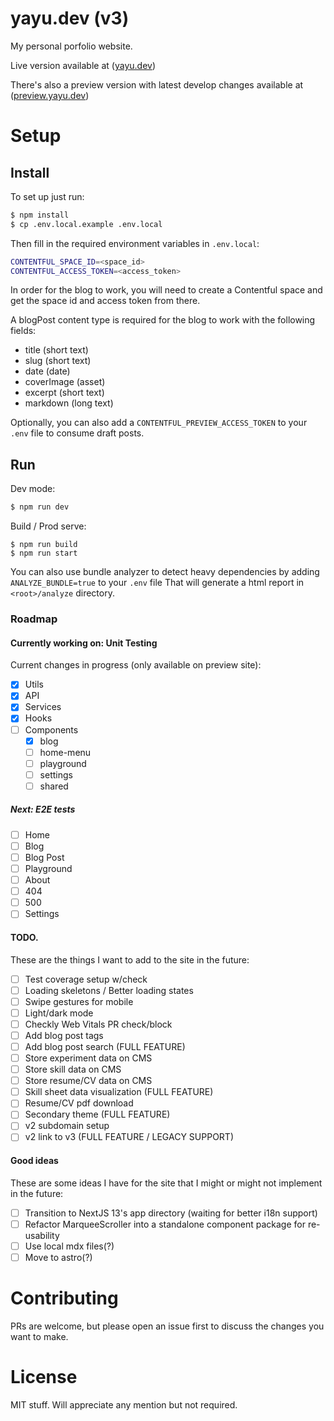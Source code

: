 # yayu.dev (v3)

My personal porfolio website.

Live version available at ([yayu.dev](https://yayu.dev))

There's also a preview version with latest develop changes available at ([preview.yayu.dev](https://preview.yayu.dev))

# Setup

## Install

To set up just run:

```sh
$ npm install
$ cp .env.local.example .env.local
```

Then fill in the required environment variables in `.env.local`:

```sh
CONTENTFUL_SPACE_ID=<space_id>
CONTENTFUL_ACCESS_TOKEN=<access_token>
```

In order for the blog to work, you will need to create a Contentful space and get the space id and access token from there.

A blogPost content type is required for the blog to work with the following fields:

- title (short text)
- slug (short text)
- date (date)
- coverImage (asset)
- excerpt (short text)
- markdown (long text)

Optionally, you can also add a `CONTENTFUL_PREVIEW_ACCESS_TOKEN` to your `.env` file to consume draft posts.

## Run

Dev mode:

```sh
$ npm run dev
```

Build / Prod serve:

```
$ npm run build
$ npm run start
```

You can also use bundle analyzer to detect heavy dependencies by adding `ANALYZE_BUNDLE=true` to your `.env` file
That will generate a html report in `<root>/analyze` directory.

### Roadmap

#### Currently working on: Unit Testing

Current changes in progress (only available on preview site):

- [X] Utils
- [X] API
- [X] Services
- [X] Hooks
- [ ] Components
  - [X] blog
  - [ ] home-menu
  - [ ] playground
  - [ ] settings
  - [ ] shared

##### Next:  E2E tests
- [ ] Home
- [ ] Blog
- [ ] Blog Post
- [ ] Playground
- [ ] About
- [ ] 404
- [ ] 500
- [ ] Settings

#### TODO.

These are the things I want to add to the site in the future:

- [ ] Test coverage setup w/check
- [ ] Loading skeletons / Better loading states
- [ ] Swipe gestures for mobile
- [ ] Light/dark mode
- [ ] Checkly Web Vitals PR check/block
- [ ] Add blog post tags
- [ ] Add blog post search (FULL FEATURE)
- [ ] Store experiment data on CMS
- [ ] Store skill data on CMS
- [ ] Store resume/CV data on CMS
- [ ] Skill sheet data visualization (FULL FEATURE)
- [ ] Resume/CV pdf download
- [ ] Secondary theme (FULL FEATURE)
- [ ] v2 subdomain setup
- [ ] v2 link to v3 (FULL FEATURE / LEGACY SUPPORT)

#### Good ideas

These are some ideas I have for the site that I might or might not implement in the future:

- [ ] Transition to NextJS 13's app directory (waiting for better i18n support)
- [ ] Refactor MarqueeScroller into a standalone component package for re-usability
- [ ] Use local mdx files(?)
- [ ] Move to astro(?)

# Contributing

PRs are welcome, but please open an issue first to discuss the changes you want to make.

# License

MIT stuff. Will appreciate any mention but not required.
